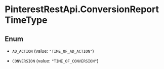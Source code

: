 # PinterestRestApi.ConversionReportTimeType

## Enum


* `AD_ACTION` (value: `"TIME_OF_AD_ACTION"`)

* `CONVERSION` (value: `"TIME_OF_CONVERSION"`)


